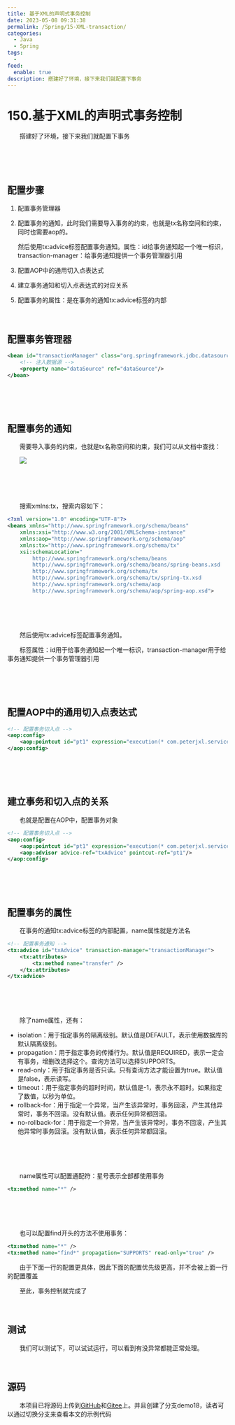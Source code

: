 ```yaml
---
title: 基于XML的声明式事务控制
date: 2023-05-08 09:31:38
permalink: /Spring/15-XML-transaction/
categories:
  - Java
  - Spring
tags:
  - 
feed:
  enable: true
description: 搭建好了环境，接下来我们就配置下事务
---
```

# 150.基于XML的声明式事务控制

　　搭建好了环境，接下来我们就配置下事务
<!-- more -->
　　‍

　　‍

## 配置步骤

1. 配置事务管理器
2. 配置事务的通知，此时我们需要导入事务的约束，也就是tx名称空间和约束，同时也需要aop的。

    然后使用tx:advice标签配置事务通知。属性：id给事务通知起一个唯一标识，transaction-manager：给事务通知提供一个事务管理器引用
3. 配置AOP中的通用切入点表达式
4. 建立事务通知和切入点表达式的对应关系
5. 配置事务的属性：是在事务的通知tx:advice标签的内部

　　‍

## 配置事务管理器

```xml
<bean id="transactionManager" class="org.springframework.jdbc.datasource.DataSourceTransactionManager">
    <!-- 注入数据源 -->
    <property name="dataSource" ref="dataSource"/>
</bean>
```

　　‍

　　‍

## 配置事务的通知

　　需要导入事务的约束，也就是tx名称空间和约束，我们可以从文档中查找：

　　​![](https://image.peterjxl.com/blog/image-20230504154708-k8wf90a.png)​

　　‍

　　‍

　　搜索xmlns:tx，搜索内容如下：

```xml
<?xml version="1.0" encoding="UTF-8"?>
<beans xmlns="http://www.springframework.org/schema/beans"
    xmlns:xsi="http://www.w3.org/2001/XMLSchema-instance"
    xmlns:aop="http://www.springframework.org/schema/aop"
    xmlns:tx="http://www.springframework.org/schema/tx"
    xsi:schemaLocation="
        http://www.springframework.org/schema/beans
        http://www.springframework.org/schema/beans/spring-beans.xsd
        http://www.springframework.org/schema/tx
        http://www.springframework.org/schema/tx/spring-tx.xsd
        http://www.springframework.org/schema/aop
        http://www.springframework.org/schema/aop/spring-aop.xsd">
```

　　‍

　　‍

　　然后使用tx:advice标签配置事务通知。

　　标签属性：id用于给事务通知起一个唯一标识，transaction-manager用于给事务通知提供一个事务管理器引用

　　‍

　　‍

## 配置AOP中的通用切入点表达式

```xml
<!-- 配置事务切入点 -->
<aop:config>
    <aop:pointcut id="pt1" expression="execution(* com.peterjxl.service.impl.*.*(..))"/>
</aop:config>
```

　　‍

　　‍

## 建立事务和切入点的关系

　　也就是配置在AOP中，配置事务对象

```xml
<!-- 配置事务切入点 -->
<aop:config>
    <aop:pointcut id="pt1" expression="execution(* com.peterjxl.service.impl.*.*(..))"/>
    <aop:advisor advice-ref="txAdvice" pointcut-ref="pt1"/>
</aop:config>
```

　　‍

　　‍

## 配置事务的属性

　　在事务的通知tx:advice标签的内部配置，name属性就是方法名

```xml
<!-- 配置事务通知 -->
<tx:advice id="txAdvice" transaction-manager="transactionManager">
    <tx:attributes>
        <tx:method name="transfer" />
    </tx:attributes>
</tx:advice>
```

　　‍

　　‍

　　除了name属性，还有：

* isolation：用于指定事务的隔离级别。默认值是DEFAULT，表示使用数据库的默认隔离级别。
* propagation：用于指定事务的传播行为。默认值是REQUIRED，表示一定会有事务，增删改选择这个。查询方法可以选择SUPPORTS。
* read-only：用于指定事务是否只读。只有查询方法才能设置为true。默认值是false，表示读写。
* timeout：用于指定事务的超时时间，默认值是-1，表示永不超时。如果指定了数值，以秒为单位。
* rollback-for：用于指定一个异常，当产生该异常时，事务回滚，产生其他异常时，事务不回滚。没有默认值。表示任何异常都回滚。
* no-rollback-for：用于指定一个异常，当产生该异常时，事务不回滚，产生其他异常时事务回滚。没有默认值，表示任何异常都回滚。

　　‍

　　‍

　　name属性可以配置通配符：星号表示全部都使用事务

```xml
<tx:method name="*" />
```

　　‍

　　‍

　　也可以配置find开头的方法不使用事务：

```xml
<tx:method name="*" />
<tx:method name="find*" propagation="SUPPORTS" read-only="true" />
```

　　由于下面一行的配置更具体，因此下面的配置优先级更高，并不会被上面一行的配置覆盖

　　至此，事务控制就完成了

　　‍

## 测试

　　我们可以测试下，可以试试运行，可以看到有没异常都能正常处理。

　　‍

## 源码

　　本项目已将源码上传到[GitHub](https://github.com/Peter-JXL/LearnSpring)和[Gitee](https://gitee.com/peterjxl/LearnSpring)上。并且创建了分支demo18，读者可以通过切换分支来查看本文的示例代码

　　‍
